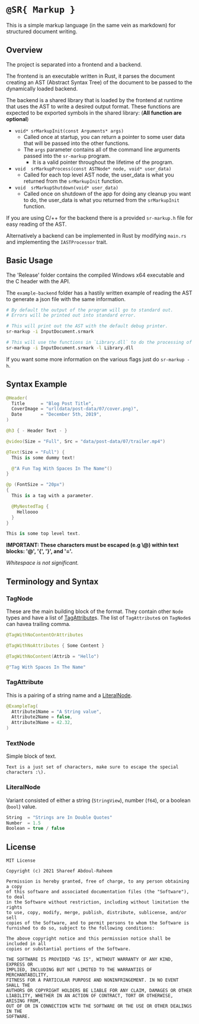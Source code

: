 # `@SR{ Markup }`

This is a simple markup language (in the same vein as markdown) for structured
document writing.

## Overview

The project is separated into a frontend and a backend. 

The frontend is an executable written in Rust, it parses the document creating an 
AST (Abstract Syntax Tree) of the document to be passed to the dynamically loaded backend.

The backend is a shared library that is loaded by the frontend at runtime that 
uses the AST to write a desired output format.
These functions are expected to be exported symbols in the shared library:
(**All function are optional**)

  - `void* srMarkupInit(const Arguments* args)`
    - Called once at startup, you can return a pointer to some user data that will be passed into the other functions.
    - The `args` parameter contains all of the command line arguments passed into the `sr-markup` program.
      - It is a valid pointer throughout the lifetime of the program.
  - `void  srMarkupProcess(const ASTNode* node, void* user_data)`
    - Called for each top level AST node, the user_data is what you returned from the `srMarkupInit` function.
  - `void  srMarkupShutdown(void* user_data)`
    - Called once on shutdown of the app for doing any cleanup you want to do, the user_data is what you returned from the `srMarkupInit` function.

If you are using C/++ for the backend there is a provided `sr-markup.h` file for easy reading of the AST.

Alternatively a backend can be implemented in Rust by modifying `main.rs` and 
implementing the `IASTProcessor` trait.

## Basic Usage

The 'Release' folder contains the compiled Windows x64 executable and 
the C header with the API.

The `example-backend` folder has a hastily written example of reading the AST
to generate a json file with the same information.

```bash
# By default the output of the program will go to standard out.
# Errors will be printed out into standard error.

# This will print out the AST with the default debug printer.
sr-markup -i InputDocument.srmark

# This will use the functions in `Library.dll` to do the processing of the AST.
sr-markup -i InputDocument.srmark -l Library.dll
```

If you want some more information on the various flags just do `sr-markup -h`.

## Syntax Example

```swift
@Header(
  Title      = "Blog Post Title", 
  CoverImage = "url(data/post-data/07/cover.png)",
  Date       = "December 5th, 2019",
)

@h3 { - Header Text - }

@video(Size = "Full", Src = "data/post-data/07/trailer.mp4")

@Text(Size = "Full") {
  This is some dummy text!

  @"A Fun Tag With Spaces In The Name"()
}

@p (FontSize = "20px") 
{
  This is a tag with a parameter.

  @MyNestedTag {
    Helloooo
  }
}

This is some top level text.
```

**IMPORTANT: These characters must be escaped (e.g \\@) within text blocks: '@', '{', '}', and '='.**

_Whitespace is not significant._

## Terminology and Syntax

### TagNode
These are the main building block of the format. They contain other `Node` types
and have a list of [TagAttribute](#TagAttribute)s.
The list of `TagAttribute`s on `TagNode`s can havea trailing comma.
```swift
@TagWithNoContentOrAttributes

@TagWithNoAttributes { Some Content }

@TagWithNoContent(Attrib = "Hello")

@"Tag With Spaces In The Name"
```


### TagAttribute
This is a pairing of a string name and a [LiteralNode](#LiteralNode).
```swift
@ExampleTag(
  Attribute1Name = "A String value",
  Attribute2Name = false,
  Attribute3Name = 42.32,
)
```

### TextNode
Simple block of text.
```
Text is a just set of characters, make sure to escape the special
characters :\).
```
### LiteralNode
Variant consisted of either a string (`StringView`), number (`f64`), or a boolean (`bool`) value.
```swift
String  = "Strings are In Double Quotes"
Number  = 1.5
Boolean = true / false
```

## License

```
MIT License

Copyright (c) 2021 Shareef Abdoul-Raheem

Permission is hereby granted, free of charge, to any person obtaining a copy
of this software and associated documentation files (the "Software"), to deal
in the Software without restriction, including without limitation the rights
to use, copy, modify, merge, publish, distribute, sublicense, and/or sell
copies of the Software, and to permit persons to whom the Software is
furnished to do so, subject to the following conditions:

The above copyright notice and this permission notice shall be included in all
copies or substantial portions of the Software.

THE SOFTWARE IS PROVIDED "AS IS", WITHOUT WARRANTY OF ANY KIND, EXPRESS OR
IMPLIED, INCLUDING BUT NOT LIMITED TO THE WARRANTIES OF MERCHANTABILITY,
FITNESS FOR A PARTICULAR PURPOSE AND NONINFRINGEMENT. IN NO EVENT SHALL THE
AUTHORS OR COPYRIGHT HOLDERS BE LIABLE FOR ANY CLAIM, DAMAGES OR OTHER
LIABILITY, WHETHER IN AN ACTION OF CONTRACT, TORT OR OTHERWISE, ARISING FROM,
OUT OF OR IN CONNECTION WITH THE SOFTWARE OR THE USE OR OTHER DEALINGS IN THE
SOFTWARE.
```
